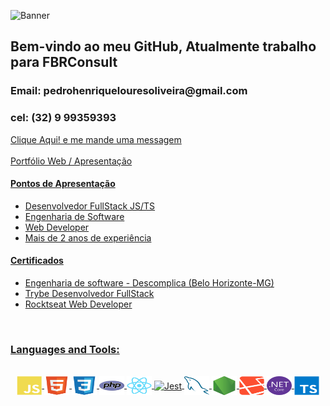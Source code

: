 ![Banner](https://capsule-render.vercel.app/api?type=waving&color=0:1E90FF,50:00BFFF,100:87CEFA&height=230&section=header&text=Pedro&fontSize=60&fontColor=FFFFFF&animation=twinkling&fontAlignY=35&descSize=25&descAlignY=55&desc=Desenvolvedor%20Full%20Stack%20%7C%20Engenharia%20de%20Software)

<h2> Bem-vindo ao meu GitHub, Atualmente trabalho para FBRConsult</h2>
<h3>Email: pedrohenriquelouresoliveira@gmail.com</h3>
<h3>cel: (32) 9 99359393</h3>
<a target="_blank" href="https://api.whatsapp.com/send?phone=5532999359393&text=Ol%C3%A1%20tenho%20uma%20oportunidade%20para%20voc%C3%AA...">Clique Aqui! e me mande uma messagem</a><br><br>
<a target="_blank" href="https://portfolio-website-inky-mu.vercel.app/"> Portfólio Web / Apresentação

<h4>Pontos de Apresentação</h4>
<ul>
<li>Desenvolvedor FullStack JS/TS</li>
<li>Engenharia de Software</li>
<li>Web Developer</li>
<li>Mais de 2 anos de experiência</li>
</ul>

<h4>Certificados</h4>
<ul>
  <li>Engenharia de software - Descomplica (Belo Horizonte-MG)</li>
  <li>Trybe Desenvolvedor FullStack </li>
  <li>Rocktseat Web Developer</li>
</ul>

 <br>
<div  align="center"> 
   <h3 align="left">Languages and Tools:</h3>
  <div style="display: inline_block"><br>
  <img align="center" alt="Rafa-Js" height="30" width="40" src="https://raw.githubusercontent.com/devicons/devicon/master/icons/javascript/javascript-plain.svg">
  <img align="center" alt="HTML" height="30" width="40" src="https://raw.githubusercontent.com/devicons/devicon/master/icons/html5/html5-original.svg">
  <img align="center" alt="CSS" height="30" width="40" src="https://raw.githubusercontent.com/devicons/devicon/master/icons/css3/css3-original.svg">
  <img align="center" alt="PHP" height="30" width="40" src="https://raw.githubusercontent.com/devicons/devicon/master/icons/php/php-original.svg">
  <img align="center" alt="React" height="30" width="40" src="https://raw.githubusercontent.com/devicons/devicon/master/icons/react/react-original.svg">
   <img align="center" alt="Jest" height="30" width="40" src="https://www.vectorlogo.zone/logos/jestjsio/jestjsio-icon.svg">    
    <img align="center" alt="Jest" height="30" width="40" src="https://raw.githubusercontent.com/devicons/devicon/master/icons/mysql/mysql-original.svg">
  <img align="center" alt="Jest" height="30" width="40" src="https://raw.githubusercontent.com/devicons/devicon/master/icons/nodejs/nodejs-original.svg">
    <img align="center" alt="Jest" height="30" width="40" src="https://raw.githubusercontent.com/devicons/devicon/master/icons/laravel/laravel-plain.svg">
     <img align="center" alt="Jest" height="30" width="40" src="https://raw.githubusercontent.com/devicons/devicon/master/icons/dotnetcore/dotnetcore-original.svg">
      <img align="center" alt="Jest" height="30" width="40" src="https://raw.githubusercontent.com/devicons/devicon/master/icons/typescript/typescript-original.svg">
     
     
     
    
